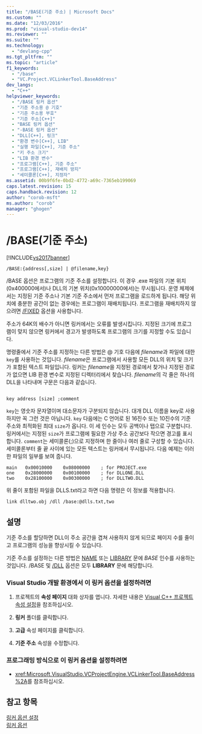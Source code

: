 ```yaml
---
title: "/BASE(기준 주소) | Microsoft Docs"
ms.custom: ""
ms.date: "12/03/2016"
ms.prod: "visual-studio-dev14"
ms.reviewer: ""
ms.suite: ""
ms.technology: 
  - "devlang-cpp"
ms.tgt_pltfrm: ""
ms.topic: "article"
f1_keywords: 
  - "/base"
  - "VC.Project.VCLinkerTool.BaseAddress"
dev_langs: 
  - "C++"
helpviewer_keywords: 
  - "/BASE 링커 옵션"
  - "기준 주소용 @ 기호"
  - "기준 주소용 부호"
  - "기준 주소[C++]"
  - "BASE 링커 옵션"
  - "-BASE 링커 옵션"
  - "DLL[C++], 링크"
  - "환경 변수[C++], LIB"
  - "실행 파일[C++], 기준 주소"
  - "키 주소 크기"
  - "LIB 환경 변수"
  - "프로그램[C++], 기준 주소"
  - "프로그램[C++], 재배치 방지"
  - "세미콜론[C++], 지정자"
ms.assetid: 00b9f6fe-0bd2-4772-a69c-7365eb199069
caps.latest.revision: 15
caps.handback.revision: 12
author: "corob-msft"
ms.author: "corob"
manager: "ghogen"
---
```

# /BASE(기준 주소)
[!INCLUDE[vs2017banner](../../assembler/inline/includes/vs2017banner.md)]

```  
/BASE:{address[,size] | @filename,key}  
```  
  
 \/BASE 옵션은 프로그램의 기준 주소를 설정합니다. 이 경우 .exe 파일의 기본 위치\(0x400000에서\)나 DLL의 기본 위치\(0x10000000에서\)는 무시됩니다.  운영 체제에서는 지정된 기준 주소나 기본 기준 주소에서 먼저 프로그램을 로드하게 됩니다.  해당 위치에 충분한 공간이 없는 경우에는 프로그램이 재배치됩니다.  프로그램을 재배치하지 않으려면 [\/FIXED](../../build/reference/fixed-fixed-base-address.md) 옵션을 사용합니다.  
  
 주소가 64K의 배수가 아니면 링커에서는 오류를 발생시킵니다.  지정된 크기에 프로그램이 맞지 않으면 링커에서 경고가 발생하도록 프로그램의 크기를 지정할 수도 있습니다.  
  
 명령줄에서 기준 주소를 지정하는 다른 방법은 @ 기호 다음에 *filename*과 파일에 대한 `key`를 사용하는 것입니다.  *filename*은 프로그램에서 사용할 모든 DLL의 위치 및 크기가 포함된 텍스트 파일입니다.  링커는 *filename*을 지정된 경로에서 찾거나 지정된 경로가 없으면 LIB 환경 변수로 지정된 디렉터리에서 찾습니다.  *filename*의 각 줄은 하나의 DLL을 나타내며 구문은 다음과 같습니다.  
  
```  
  
key address [size] ;comment  
```  
  
 `key`는 영숫자 문자열이며 대소문자가 구분되지 않습니다.  대개 DLL 이름을 key로 사용하지만 꼭 그런 것은 아닙니다.  `key` 다음에는 C 언어로 된 16진수 또는 10진수의 기준 주소와 최적화된 최대 `size`가 옵니다.  이 세 인수는 모두 공백이나 탭으로 구분합니다.  링커에서는 지정된 `size`가 프로그램에 필요한 가상 주소 공간보다 작으면 경고를 표시합니다.  `comment`는 세미콜론\(;\)으로 지정하며 한 줄이나 여러 줄로 구성할 수 있습니다.  세미콜론부터 줄 끝 사이에 있는 모든 텍스트는 링커에서 무시됩니다.  다음 예제는 이러한 파일의 일부를 보여 줍니다.  
  
```  
main   0x00010000    0x08000000    ; for PROJECT.exe  
one    0x28000000    0x00100000    ; for DLLONE.DLL  
two    0x28100000    0x00300000    ; for DLLTWO.DLL  
```  
  
 위 줄이 포함된 파일을 DLLS.txt라고 하면 다음 명령은 이 정보를 적용합니다.  
  
```  
link dlltwo.obj /dll /base:@dlls.txt,two  
```  
  
## 설명  
 기준 주소를 할당하면 DLL이 주소 공간을 겹쳐 사용하지 않게 되므로 페이지 수를 줄이고 프로그램의 성능을 향상시킬 수 있습니다.  
  
 기준 주소를 설정하는 다른 방법은 [NAME](../../build/reference/name-c-cpp.md) 또는 [LIBRARY](../../build/reference/library.md) 문에 *BASE* 인수를 사용하는 것입니다.  \/BASE 및 [\/DLL](../../build/reference/dll-build-a-dll.md) 옵션은 모두 **LIBRARY** 문에 해당합니다.  
  
### Visual Studio 개발 환경에서 이 링커 옵션을 설정하려면  
  
1.  프로젝트의 **속성 페이지** 대화 상자를 엽니다.  자세한 내용은 [Visual C\+\+ 프로젝트 속성 설정](../../ide/working-with-project-properties.md)을 참조하십시오.  
  
2.  **링커** 폴더를 클릭합니다.  
  
3.  **고급** 속성 페이지를 클릭합니다.  
  
4.  **기준 주소** 속성을 수정합니다.  
  
### 프로그래밍 방식으로 이 링커 옵션을 설정하려면  
  
-   <xref:Microsoft.VisualStudio.VCProjectEngine.VCLinkerTool.BaseAddress%2A>를 참조하십시오.  
  
## 참고 항목  
 [링커 옵션 설정](../../build/reference/setting-linker-options.md)   
 [링커 옵션](../../build/reference/linker-options.md)